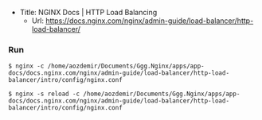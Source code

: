 * Title:	NGINX Docs | HTTP Load Balancing
  * Url:	https://docs.nginx.com/nginx/admin-guide/load-balancer/http-load-balancer/

### Run

```
$ nginx -c /home/aozdemir/Documents/Ggg.Nginx/apps/app-docs/docs.nginx.com/nginx/admin-guide/load-balancer/http-load-balancer/intro/config/nginx.conf

$ nginx -s reload -c /home/aozdemir/Documents/Ggg.Nginx/apps/app-docs/docs.nginx.com/nginx/admin-guide/load-balancer/http-load-balancer/intro/config/nginx.conf
```